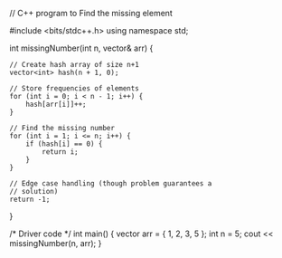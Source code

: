 // C++ program to Find the missing element

#include <bits/stdc++.h>
using namespace std;

int missingNumber(int n, vector<int>& arr)
{

    // Create hash array of size n+1
    vector<int> hash(n + 1, 0);

    // Store frequencies of elements
    for (int i = 0; i < n - 1; i++) {
        hash[arr[i]]++;
    }

    // Find the missing number
    for (int i = 1; i <= n; i++) {
        if (hash[i] == 0) {
            return i;
        }
    }

    // Edge case handling (though problem guarantees a
    // solution)
    return -1;
}

/* Driver code */
int main()
{
    vector<int> arr = { 1, 2, 3, 5 };
    int n = 5;
    cout << missingNumber(n, arr);
}

